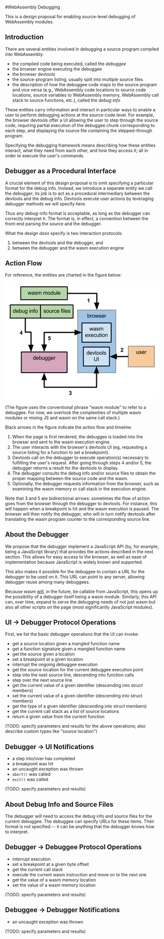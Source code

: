 #WebAssembly Debugging

This is a design proposal for enabling source-level debugging of WebAssembly
modules.

## Introduction

There are several entities involved in debugging a source program compiled into
WebAssembly:

- the compiled code being executed, called the _debuggee_
- the browser engine executing the debuggee
- the browser devtools
- the source-program listing, usually split into multiple source files
- the description of how the debuggee code maps to the source program and vice
  versa (e.g., WebAssembly code locations to source code locations, source
  variables to WebAssembly memory, WebAssembly call stack to source functions,
  etc.), called the _debug info_

These entities carry information and interact in particular ways to enable a
user to perform debugging actions at the source-code level.  For example, the
browser devtools offer a UI allowing the user to step through the source code,
requiring partial execution of the debuggee chunk corresponding to each step,
and displaying the source file containing the stepped-through program.

Specifying the debugging framework means describing how these entities interact,
what they need from each other, and how they access it; all in order to execute
the user's commands.

## Debugger as a Procedural Interface

A crucial element of this design proposal is to omit specifying a particular
format for the debug info.  Instead, we introduce a separate entity we call the
debugger; its job is to act as a procedural intermediary between the devtools
and the debug info.  Devtools execute user actions by leveraging debugger
methods we will specify here.

Thus any debug-info format is acceptable, as long as the debugger can correctly
interpret it.  The format is, in effect, a convention between the front-end
parsing the source and the debugger.

What the design _does_ specify is two interaction protocols:

1. between the devtools and the debugger, and
2. between the debugger and the wasm execution engine

## Action Flow

For reference, the entities are charted in the figure below:

![Entities making up the debug framework](wasm-debug-chart.png)

(The figure uses the conventional phrase "wasm module" to refer to a debuggee.
For now, we overlook the complexities of multiple wasm modules or mixing JS and
wasm on the same call stack.)

Black arrows in the figure indicate the action flow and timeline:

1. When the page is first rendered, the debuggee is loaded into the browser and
   sent to the wasm execution engine.
2. The user interacts with the browser's devtools UI (eg, requesting a source
   listing for a function to set a breakpoint).
3. Devtools call on the debugger to execute operation(s) necessary to fulfilling
   the user's request.  After going through steps 4 and/or 5, the debugger
   returns a result for the devtools to display.
4. The debugger consults the debug info and/or source files to obtain the proper
   mapping between the source code and the wasm.
5. Optionally, the debugger requests information from the browser, such as
   examining the wasm memory or call stack in the execution engine.

Note that 3 and 5 are bidirectional arrows: sometimes the flow of action goes
from the browser through the debugger to devtools.  For instance, this will
happen when a breakpoint is hit and the wasm execution is paused.  The browser
will then notify the debugger, who will in turn notify devtools after
translating the wasm program counter to the corresponding source line.

## About the Debugger

We propose that the debugger implement a JavaScript API (by, for example, being
a JavaScript library) that provides the actions described in the next section.
This allows for easy access to the browser, as well as ease of implementation
because JavaScript is widely known and supported.

This also makes it possible for the debuggee to contain a URL for the debugger
to be used on it.  This URL can point to any server, allowing debugger reuse
among many debuggees.

Because wasm [will](GC.md), in the future, be callable from JavaScript, this
opens up the possibility of a debugger itself being a wasm module.  Similarly,
this API can, over time, expand to serve the debugging needs of not just wasm
but also all other scripts on the page (most significantly JavaScript modules).

## UI -> Debugger Protocol Operations

First, we list the basic debugger operations that the UI can invoke:

- get a source location given a mangled function name
- get a function signature given a mangled function name
- get the source given a location
- set a breakpoint at a given location
- interrupt the ongoing debuggee execution
- get the source location for the current debuggee execution point
- step into the next source line, descending into function calls
- step over the next source line
- get the current value of a given identifier (descending into struct members)
- set the current value of a given identifier (descending into struct members)
- get the type of a given identifier (descending into struct members)
- get the current call stack as a list of source locations
- return a given value from the current function

(TODO: specify parameters and results for the above operations; also describe
custom types like "source location")

## Debugger -> UI Notifications

- a step into/over has completed
- a breakpoint was hit
- an uncaught exception was thrown
- `abort()` was called
- `exit()` was called

(TODO: specify parameters and results)

## About Debug Info and Source Files

The debugger will need to access the debug info and source files for the current
debuggee.  The debuggee can specify URLs for these items.  Their format is not
specified -- it can be anything that the debugger knows how to interpret.

## Debugger -> Debuggee Protocol Operations

- interrupt execution
- set a breakpoint at a given byte offset
- get the current call stack
- execute the current wasm instruction and move on to the next one
- get the value of a wasm memory location
- set the value of a wasm memory location

(TODO: specify parameters and results)

## Debuggee -> Debugger Notifications

- an uncaught exception was thrown

(TODO: specify parameters and results)
